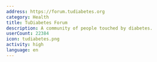 ```yaml
---
address: https://forum.tudiabetes.org
category: Health
title: TuDiabetes Forum
description: A community of people touched by diabetes.
userCount: 22384
icon: tudiabetes.png
activity: high
language: en
---
```

